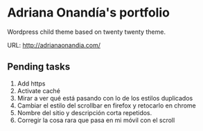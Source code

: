 # Adriana Onandía's portfolio

Wordpress child theme based on twenty twenty theme.

URL: http://adrianaonandia.com/

## Pending tasks

1. Add https
2. Activate caché
3. Mirar a ver qué está pasando con lo de los estilos duplicados
4. Cambiar el estilo del scrollbar en firefox y retocarlo en chrome
5. Nombre del sitio y descripción corta repetidos.
6. Corregir la cosa rara que pasa en mi móvil con el scroll
